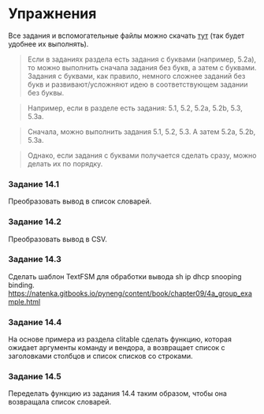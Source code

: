 # Упражнения

Все задания и вспомогательные файлы можно скачать [тут](https://github.com/natenka/PyNEng/blob/master/exercises.zip) (так будет удобнее их выполнять).

> Если в заданиях раздела есть задания с буквами (например, 5.2a), то можно выполнить сначала задания без букв, а затем с буквами. Задания с буквами, как правило, немного сложнее заданий без букв и развивают/усложняют идею в соответствующем задании без буквы.

> Например, если в разделе есть задания: 5.1, 5.2, 5.2a, 5.2b, 5.3, 5.3a.

> Сначала, можно выполнить задания 5.1, 5.2, 5.3. А затем 5.2a, 5.2b, 5.3a.

> Однако, если задания с буквами получается сделать сразу, можно делать их по порядку.

### Задание 14.1

Преобразовать вывод в список словарей.

### Задание 14.2

Преобразовать вывод в CSV.

### Задание 14.3

Сделать шаблон TextFSM для обработки вывода sh ip dhcp snooping binding.
https://natenka.gitbooks.io/pyneng/content/book/chapter09/4a_group_example.html

### Задание 14.4

На основе примера из раздела clitable сделать функцию, которая ожидает аргументы команду и вендора, а возвращает список с заголовками столбцов и список списков со строками.


### Задание 14.5
Переделать функцию из задания 14.4 таким образом, чтобы она возвращала список словарей.
